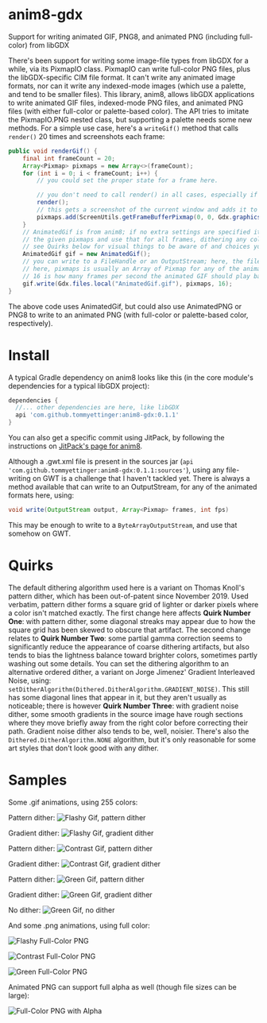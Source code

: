 # anim8-gdx
Support for writing animated GIF, PNG8, and animated PNG (including full-color) from libGDX

There's been support for writing some image-file types from libGDX for a while, via its PixmapIO class.
PixmapIO can write full-color PNG files, plus the libGDX-specific CIM file format. It can't write any
animated image formats, nor can it write any indexed-mode images (which use a palette, and tend to be
smaller files). This library, anim8, allows libGDX applications to write animated GIF files, indexed-mode
PNG files, and animated PNG files (with either full-color or palette-based color). The API tries to
imitate the PixmapIO.PNG nested class, but supporting a palette needs some new methods. For a simple use
case, here's a `writeGif()` method that calls `render()` 20 times and screenshots each frame:

```java
public void renderGif() {
    final int frameCount = 20;
    Array<Pixmap> pixmaps = new Array<>(frameCount);
    for (int i = 0; i < frameCount; i++) {
        // you could set the proper state for a frame here.

        // you don't need to call render() in all cases, especially if you have Pixmaps already.
        render();
        // this gets a screenshot of the current window and adds it to the Array of Pixmap.
        pixmaps.add(ScreenUtils.getFrameBufferPixmap(0, 0, Gdx.graphics.getWidth(), Gdx.graphics.getHeight()));
    }
    // AnimatedGif is from anim8; if no extra settings are specified it will calculate a 255-color palette from
    // the given pixmaps and use that for all frames, dithering any colors that don't match.
    // see Quirks below for visual things to be aware of and choices you can take.
    AnimatedGif gif = new AnimatedGif();
    // you can write to a FileHandle or an OutputStream; here, the file will be written in the current directory.
    // here, pixmaps is usually an Array of Pixmap for any of the animated image types.
    // 16 is how many frames per second the animated GIF should play back at.
    gif.write(Gdx.files.local("AnimatedGif.gif"), pixmaps, 16);
}
```

The above code uses AnimatedGif, but could also use AnimatedPNG or PNG8 to write to an animated PNG (with full-color or
palette-based color, respectively).

# Install

A typical Gradle dependency on anim8 looks like this (in the core module's dependencies for a typical libGDX project):
```groovy
dependencies {
  //... other dependencies are here, like libGDX
  api 'com.github.tommyettinger:anim8-gdx:0.1.1'
}
```

You can also get a specific commit using JitPack, by following the instructions on
[JitPack's page for anim8](https://jitpack.io/#tommyettinger/anim8-gdx/e93fcd85db). 

Although a .gwt.xml file is present in the sources jar (`api 'com.github.tommyettinger:anim8-gdx:0.1.1:sources'`), using
any file-writing on GWT is a challenge that I haven't tackled yet. There is always a method available that can write to
an OutputStream, for any of the animated formats here, using:
```java
void write(OutputStream output, Array<Pixmap> frames, int fps)
```
This may be enough to write to a `ByteArrayOutputStream`, and use that somehow on GWT.

# Quirks
The default dithering algorithm used here is a variant on Thomas Knoll's pattern dither, which has been out-of-patent
since November 2019. Used verbatim, pattern dither forms a square grid of lighter or darker pixels where a color isn't
matched exactly. The first change here affects **Quirk Number One**: with pattern dither, some diagonal streaks may
appear due to how the square grid has been skewed to obscure that artifact. The second change relates to **Quirk Number
Two**: some partial gamma correction seems to significantly reduce the appearance of coarse dithering artifacts, but
also tends to bias the lightness balance toward brighter colors, sometimes partly washing out some details. You can set
the dithering algorithm to an alternative ordered dither, a variant on Jorge Jimenez' Gradient Interleaved Noise, using:
`setDitherAlgorithm(Dithered.DitherAlgorithm.GRADIENT_NOISE)`. This still has some diagonal lines that appear in it, but
they aren't usually as noticeable; there is however **Quirk Number Three**: with gradient noise dither, some smooth
gradients in the source image have rough sections where they move briefly away from the right color before correcting
their path. Gradient noise dither also tends to be, well, noisier. There's also the `Dithered.DitherAlgorithm.NONE`
algorithm, but it's only reasonable for some art styles that don't look good with any dither.

# Samples
Some .gif animations, using 255 colors:

Pattern dither:
![Flashy Gif, pattern dither](images/AnimatedGif-flashy-pattern.gif)

Gradient dither:
![Flashy Gif, gradient dither](images/AnimatedGif-flashy-pattern.gif)

Pattern dither:
![Contrast Gif, pattern dither](images/AnimatedGif-contrast-pattern.gif)

Gradient dither:
![Contrast Gif, gradient dither](images/AnimatedGif-contrast-pattern.gif)

Pattern dither:
![Green Gif, pattern dither](images/AnimatedGif-green-pattern.gif)

Gradient dither:
![Green Gif, gradient dither](images/AnimatedGif-green-gradient.gif)

No dither:
![Green Gif, no dither](images/AnimatedGif-green-none.gif)

And some .png animations, using full color:

![Flashy Full-Color PNG](images/AnimatedPNG-flashy.png)

![Contrast Full-Color PNG](images/AnimatedPNG-contrast.png)

![Green Full-Color PNG](images/AnimatedPNG-green.png)

Animated PNG can support full alpha as well (though file sizes can be large):

![Full-Color PNG with Alpha](images/AnimatedPNG-alpha.png)
